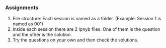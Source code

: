 ### Assignments

1. File structure: Each session is named as a folder. (Example: Session 1 is named as 001)
2. Inside each session there are 2 Ipnyb files. One of them is the question and the other is the solution.
3. Try the questions on your own and then check the solutions.
